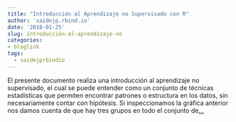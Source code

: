 ```yaml
---
title: "Introducción al Aprendizaje no Supervisado con R"
author: 'saidejp.rbind.io'
date: '2018-01-25'
slug: introducción-al-aprendizaje-no
categories:
- bloglink
tags:
  - saidejprbindio
---
```


El presente documento realiza una introducción al aprendizaje no supervisado, el cual se puede entender como un conjunto de técnicas estadísticas que permiten encontrar patrones o estructura en los datos, sin necesariamente contar con hipótesis. Si inspeccionamos la gráfica anterior nos damos cuenta de que hay tres grupos en todo el conjunto de[... <i class="fas fa-external-link-alt"></i>](https://saidejp.rbind.io/post/aprendizaje-supervisado/)

